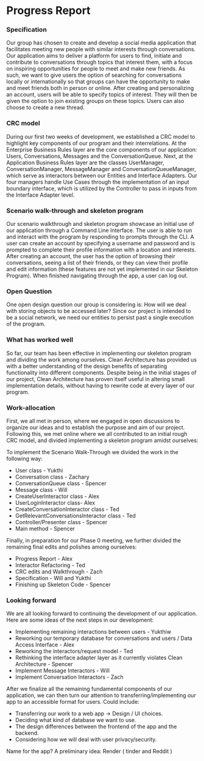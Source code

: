 # Progress Report

### Specification 
  Our group has chosen to create and develop a social media application that facilitates meeting new people with similar interests through conversations. 
Our application aims to deliver a platform for users to find, initiate and contribute to conversations through topics that interest them, with a focus on inspiring opportunities for people to meet and make new friends. As such, we want to give users the option of searching for conversations locally or internationally so that groups can have the opportunity to make and meet friends both in person or online. 
After creating and personalizing an account, users will be able to specify topics of interest. They will then be given the option to join existing groups on these topics. Users can also choose to create a new thread.

### CRC model
  During our first two weeks of development, we established a CRC model to highlight key components of our program and their interrelations. At the Enterprise Business Rules layer are the core components of our application: Users, Conversations, Messages and the ConversationQueue. Next, at the Application Business Rules layer are the classes UserManager, ConversationManager, MessageManager and ConversationQueueManager, which serve as interactors between our Entities and Interface Adapters. Our four managers handle Use Cases through the implementation of an input boundary interface, which is utilized by the Controller to pass in inputs from the Interface Adapter level. 

### Scenario walk-through and skeleton program
  Our scenario walkthrough and skeleton program showcase an initial use of our application through a Command Line Interface. The user is able to run and interact with the program by responding to prompts through the CLI. A user can create an account by specifying a username and password and is prompted to complete their profile information with a location and interests. After creating an account, the user has the option of browsing their conversations, seeing a list of their friends, or they can view their profile and edit information (these features are not yet implemented in our Skeleton Program). When finished navigating through the app, a user can log out. 

### Open Question
  One open design question our group is considering is: How will we deal with storing objects to be accessed later? Since our project is intended to be a social network, we need our entities to persist past a single execution of the program.
  
### What has worked well
  So far, our team has been effective in implementing our skeleton program and dividing the work among ourselves. Clean Architecture has provided us with a better understanding of the design benefits of separating functionality into different components. Despite being in the initial stages of our project, Clean Architecture has proven itself useful in altering small implementation details, without having to rewrite code at every layer of our program. 

### Work-allocation
  First, we all met in person, where we engaged in open discussions to organize our ideas and to establish the purpose and aim of our project. Following this, we met online where we all contributed to an initial rough CRC model, and divided implementing a skeleton program amidst ourselves:

To implement the Scenario Walk-Through we divided the work in the following way:
- User class - Yukthi
- Conversation class - Zachary
- ConversationQueue class - Spencer
- Message class - Will
- CreateUserInteractor class - Alex
- UserLoginInteractor class- Alex
- CreateConversationInteractor class - Ted
- GetRelevantConversationsInteractor class - Ted
- Controller/Presenter class - Spencer
- Main method - Spencer

Finally, in preparation for our Phase 0 meeting, we further divided the remaining final edits and polishes among ourselves:
- Progress Report - Alex 
- Interactor Refactoring - Ted
- CRC edits and Walkthrough - Zach
- Specification - Will and Yukthi
- Finishing up Skeleton Code - Spencer

### Looking forward
We are all looking forward to continuing the development of our application. Here are some ideas of the next steps in our development:
- Implementing remaining interactions between users - Yukthiw
- Reworking our temporary database for conversations and users / Data Access Interface - Alex
- Reworking the interactors/request model - Ted
- Rethinking the interface adapter layer as it currently violates Clean Architecture - Spencer
- Implement Message Interactors - Will
- Implement Conversation Interactors - Zach 

After we finalize all the remaining fundamental components of our application, we can then turn our attention to transferring/implementing our app to an accessible format for users. Could include:
- Transferring our work to a web app → Design / UI choices.
- Deciding what kind of database we want to use.
- The design differences between the frontend of the app and the backend.
- Considering how we will deal with user privacy/security.

Name for the app? A preliminary idea: Render ( tinder and Reddit )
	
